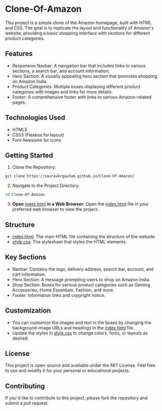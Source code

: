 # Clone-Of-Amazon
This project is a simple clone of the Amazon homepage, built with HTML and CSS. The goal is to replicate the layout and functionality of Amazon's website, providing a basic shopping interface with sections for different product categories.
## Features
- Responsive Navbar: A navigation bar that includes links to various sections, a search bar, and account information.
- Hero Section: A visually appealing hero section that promotes shopping on Amazon India.
- Product Categories: Multiple boxes displaying different product categories with images and links for more details.
- Footer: A comprehensive footer with links to various Amazon-related pages.
## Technologies Used
- HTML5
- CSS3 (Flexbox for layout)
- Font Awesome for icons
## Getting Started
1. Clone the Repository:
```bash
git clone https://sauravkrgautam.github.io/Clone-Of-Amazon/
```
2. Navigate to the Project Directory:
```bash
cd Clone-Of-Amazon
```
3. **Open** [index.html](index.html) **in a Web Browser**: Open the [index.html](index.html) file in your preferred web browser to view the project.
## Structure
- [index.html](index.html): The main HTML file containing the structure of the website.
- [style.css](style.css): The stylesheet that styles the HTML elements.
## Key Sections
- Navbar: Contains the logo, delivery address, search bar, account, and cart information.
- Hero Section: A message prompting users to shop on Amazon India.
- Shop Section: Boxes for various product categories such as Gaming Accessories, Home Essentials, Fashion, and more.
- Footer: Information links and copyright notice.
## Customization
- You can customize the images and text in the boxes by changing the background-image URLs and headings in the [index.html](index.html) file.
- Update the styles in [style.css](style.css) to change colors, fonts, or layouts as desired.
## License
This project is open-source and available under the MIT License. Feel free to use and modify it for your personal or educational projects.
## Contributing
If you'd like to contribute to this project, please fork the repository and submit a pull request.
